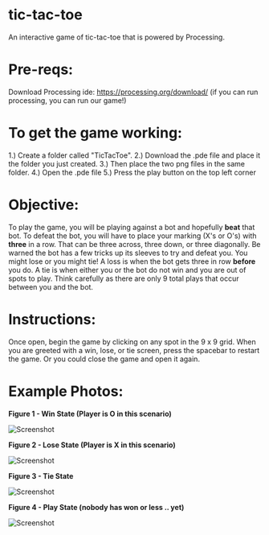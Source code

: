 # tic-tac-toe
An interactive game of tic-tac-toe that is powered by Processing.

# Pre-reqs:
Download Processing ide: https://processing.org/download/     (if you can run processing, you can run our game!)

# To get the game working:
1.) Create a folder called "TicTacToe". 
2.) Download the .pde file and place it the folder you just created.
3.) Then place the two png files in the same folder.
4.) Open the .pde file
5.) Press the play button on the top left corner

# Objective:
To play the game, you will be playing against a bot and hopefully **beat** that bot. To defeat the bot, you will have to place your marking (X's or O's) with **three** in a row. That can be three across, three down, or three diagonally. Be warned the bot has a few tricks up its sleeves to try and defeat you. You might lose or you might tie! A loss is when the bot gets three in row __before__ you do. A tie is when either you or the bot do not win and you are out of spots to play. Think carefully as there are only 9 total plays that occur between you and the bot.

# Instructions:
Once open, begin the game by clicking on any spot in the 9 x 9 grid. When you are greeted with a win, lose, or tie screen, press the spacebar to restart the game. Or you could close the game and open it again.

# Example Photos:

**Figure 1 - Win State (Player is O in this scenario)** 

![Screenshot](https://imgur.com/ET5J9RA.png)


**Figure 2 - Lose State (Player is X in this scenario)**

![Screenshot](https://imgur.com/BxLel2M.png)


**Figure 3 - Tie State**

![Screenshot](https://imgur.com/XIQrxpz.png)


**Figure 4 - Play State (nobody has won or less .. yet)**

![Screenshot](https://imgur.com/uRglKKx.png)
